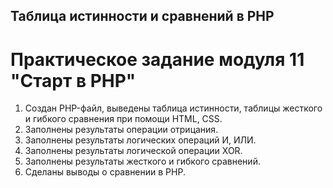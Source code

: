 ## Таблица истинности и сравнений в РНР
# Практическое задание модуля 11 "Старт в РНР"
1. Создан PHP-файл, выведены таблица истинности, таблицы жесткого и гибкого сравнения при помощи HTML, CSS.
2. Заполнены результаты операции отрицания.
3. Заполнены результаты логических операций И, ИЛИ.
4. Заполнены результаты логической операции XOR.
5. Заполнены результаты жесткого и гибкого сравнений.
6. Сделаны выводы о сравнении в PHP.